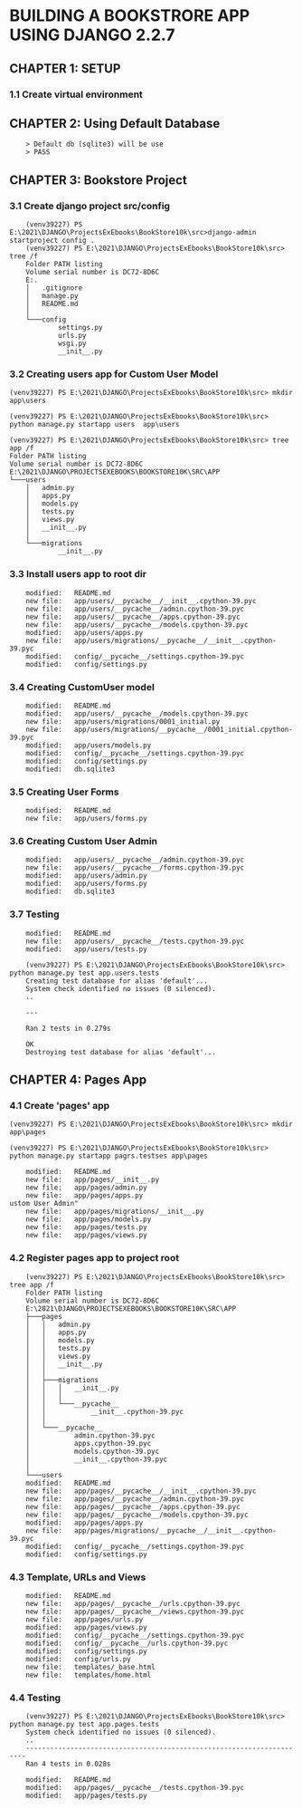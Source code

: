 # BUILDING A BOOKSTRORE APP USING DJANGO 2.2.7

## CHAPTER 1: SETUP

### 1.1 Create virtual environment

## CHAPTER 2: Using Default Database

        > Default db (sqlite3) will be use
        > PASS

## CHAPTER 3: Bookstore Project

### 3.1 Create django project src/config

        (venv39227) PS E:\2021\DJANGO\ProjectsExEbooks\BookStore10k\src>django-admin startproject config .
        (venv39227) PS E:\2021\DJANGO\ProjectsExEbooks\BookStore10k\src> tree /f
        Folder PATH listing
        Volume serial number is DC72-8D6C
        E:.
        │   .gitignore
        │   manage.py
        │   README.md
        │
        └───config
                settings.py
                urls.py
                wsgi.py
                __init__.py

### 3.2 Creating users app for Custom User Model

    (venv39227) PS E:\2021\DJANGO\ProjectsExEbooks\BookStore10k\src> mkdir app\users

    (venv39227) PS E:\2021\DJANGO\ProjectsExEbooks\BookStore10k\src> python manage.py startapp users  app\users

    (venv39227) PS E:\2021\DJANGO\ProjectsExEbooks\BookStore10k\src> tree app /f
    Folder PATH listing
    Volume serial number is DC72-8D6C
    E:\2021\DJANGO\PROJECTSEXEBOOKS\BOOKSTORE10K\SRC\APP
    └───users
        │   admin.py
        │   apps.py
        │   models.py
        │   tests.py
        │   views.py
        │   __init__.py
        │
        └───migrations
                __init__.py

### 3.3 Install users app to root dir

        modified:   README.md
        new file:   app/users/__pycache__/__init__.cpython-39.pyc
        new file:   app/users/__pycache__/admin.cpython-39.pyc
        new file:   app/users/__pycache__/apps.cpython-39.pyc
        new file:   app/users/__pycache__/models.cpython-39.pyc
        modified:   app/users/apps.py
        new file:   app/users/migrations/__pycache__/__init__.cpython-39.pyc
        modified:   config/__pycache__/settings.cpython-39.pyc
        modified:   config/settings.py

### 3.4 Creating CustomUser model

        modified:   README.md
        modified:   app/users/__pycache__/models.cpython-39.pyc
        new file:   app/users/migrations/0001_initial.py
        new file:   app/users/migrations/__pycache__/0001_initial.cpython-39.pyc
        modified:   app/users/models.py
        modified:   config/__pycache__/settings.cpython-39.pyc
        modified:   config/settings.py
        modified:   db.sqlite3

### 3.5 Creating User Forms

        modified:   README.md
        new file:   app/users/forms.py

### 3.6 Creating Custom User Admin

        modified:   app/users/__pycache__/admin.cpython-39.pyc
        new file:   app/users/__pycache__/forms.cpython-39.pyc
        modified:   app/users/admin.py
        modified:   app/users/forms.py
        modified:   db.sqlite3

### 3.7 Testing

        modified:   README.md
        new file:   app/users/__pycache__/tests.cpython-39.pyc
        modified:   app/users/tests.py

        (venv39227) PS E:\2021\DJANGO\ProjectsExEbooks\BookStore10k\src> python manage.py test app.users.tests
        Creating test database for alias 'default'...
        System check identified no issues (0 silenced).
        ..

        ---

        Ran 2 tests in 0.279s

        OK
        Destroying test database for alias 'default'...

## CHAPTER 4: Pages App

### 4.1 Create 'pages' app

    (venv39227) PS E:\2021\DJANGO\ProjectsExEbooks\BookStore10k\src> mkdir app\pages

    (venv39227) PS E:\2021\DJANGO\ProjectsExEbooks\BookStore10k\src> python manage.py startapp pagrs.testses app\pages

        modified:   README.md
        new file:   app/pages/__init__.py
        new file:   app/pages/admin.py
        new file:   app/pages/apps.py                                                         ustom User Admin"
        new file:   app/pages/migrations/__init__.py
        new file:   app/pages/models.py
        new file:   app/pages/tests.py
        new file:   app/pages/views.py

### 4.2 Register pages app to project root

        (venv39227) PS E:\2021\DJANGO\ProjectsExEbooks\BookStore10k\src> tree app /f
        Folder PATH listing
        Volume serial number is DC72-8D6C
        E:\2021\DJANGO\PROJECTSEXEBOOKS\BOOKSTORE10K\SRC\APP
        ├───pages
        │   │   admin.py
        │   │   apps.py
        │   │   models.py
        │   │   tests.py
        │   │   views.py
        │   │   __init__.py
        │   │
        │   ├───migrations
        │   │   │   __init__.py
        │   │   │
        │   │   └───__pycache__
        │   │           __init__.cpython-39.pyc
        │   │
        │   └───__pycache__
        │           admin.cpython-39.pyc
        │           apps.cpython-39.pyc
        │           models.cpython-39.pyc
        │           __init__.cpython-39.pyc
        │
        └───users
        modified:   README.md
        new file:   app/pages/__pycache__/__init__.cpython-39.pyc
        new file:   app/pages/__pycache__/admin.cpython-39.pyc
        new file:   app/pages/__pycache__/apps.cpython-39.pyc
        new file:   app/pages/__pycache__/models.cpython-39.pyc
        modified:   app/pages/apps.py
        new file:   app/pages/migrations/__pycache__/__init__.cpython-39.pyc
        modified:   config/__pycache__/settings.cpython-39.pyc
        modified:   config/settings.py

### 4.3 Template, URLs and Views

        modified:   README.md
        new file:   app/pages/__pycache__/urls.cpython-39.pyc
        new file:   app/pages/__pycache__/views.cpython-39.pyc
        new file:   app/pages/urls.py
        modified:   app/pages/views.py
        modified:   config/__pycache__/settings.cpython-39.pyc
        modified:   config/__pycache__/urls.cpython-39.pyc
        modified:   config/settings.py
        modified:   config/urls.py
        new file:   templates/_base.html
        new file:   templates/home.html

### 4.4 Testing

        (venv39227) PS E:\2021\DJANGO\ProjectsExEbooks\BookStore10k\src> python manage.py test app.pages.tests
        System check identified no issues (0 silenced).
        ..
        ----------------------------------------------------------------------
        Ran 4 tests in 0.028s

        modified:   README.md
        modified:   app/pages/__pycache__/tests.cpython-39.pyc
        modified:   app/pages/tests.py